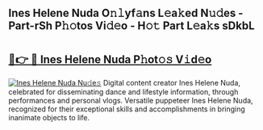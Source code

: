 ## Ines Helene Nuda O𝚗𝚕yf𝚊ns L𝚎a𝚔ed N𝚞𝚍es - Part-rSh P𝚑𝚘tos Vi𝚍𝚎o - H𝚘𝚝 Part L𝚎a𝚔s sDkbL

# <h2><a href="http://kf8m7c.oniu.top/?m=Ines+Helene+Nuda">🔗👉 🔴 Ines Helene Nuda P𝚑ot𝚘𝚜 V𝚒d𝚎o</a></h2>

[![Ines Helene Nuda Nu𝚍e𝚜](https://i.imgur.com/0qMVB7G.gif)](http://kf8m7c.oniu.top/?m=Ines+Helene+Nuda)
Digital content creator Ines Helene Nuda, celebrated for disseminating dance and lifestyle information, through performances and personal vlogs. Versatile puppeteer Ines Helene Nuda, recognized for their exceptional skills and accomplishments in bringing inanimate objects to life.  
